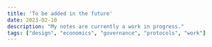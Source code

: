 ```yaml
---
title: 'To be added in the future'
date: 2023-02-10
description: "My notes are currently a work in progress."
tags: ["design", "economics", "governance", "protocols", "work"]
---
```


